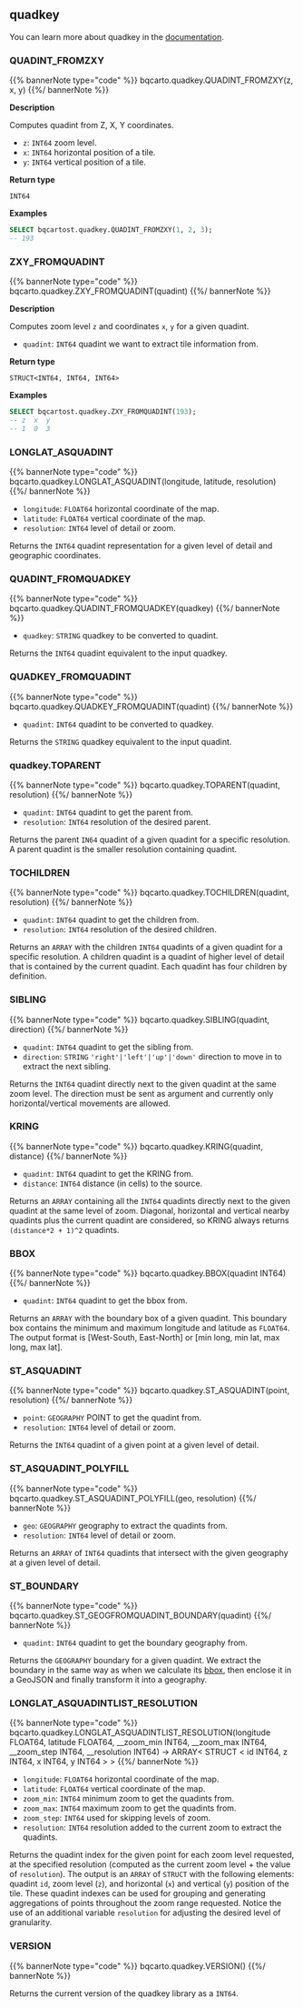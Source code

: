 ## quadkey

You can learn more about quadkey in the [documentation](/spatial-extension-bq/spatial-indexes/overview/spatial-indexes/#quadkey). 
### QUADINT_FROMZXY

{{% bannerNote type="code" %}}
bqcarto.quadkey.QUADINT_FROMZXY(z, x, y)
{{%/ bannerNote %}}

**Description**

Computes quadint from Z, X, Y coordinates.

* `z`: `INT64` zoom level.
* `x`: `INT64` horizontal position of a tile.
* `y`: `INT64` vertical position of a tile.

**Return type**

`INT64`

**Examples**

```sql
SELECT bqcartost.quadkey.QUADINT_FROMZXY(1, 2, 3);
-- 193
```

### ZXY_FROMQUADINT

{{% bannerNote type="code" %}}
bqcarto.quadkey.ZXY_FROMQUADINT(quadint)
{{%/ bannerNote %}}

**Description**

Computes zoom level `z` and coordinates `x`, `y` for a given quadint.

* `quadint`: `INT64` quadint we want to extract tile information from.

**Return type**

`STRUCT<INT64, INT64, INT64>`

**Examples**

```sql
SELECT bqcartost.quadkey.ZXY_FROMQUADINT(193);
-- z  x  y
-- 1  0  3
```
### LONGLAT_ASQUADINT

{{% bannerNote type="code" %}}
bqcarto.quadkey.LONGLAT_ASQUADINT(longitude, latitude, resolution)
{{%/ bannerNote %}}

* `longitude`: `FLOAT64` horizontal coordinate of the map.
* `latitude`: `FLOAT64` vertical coordinate of the map.
* `resolution`: `INT64` level of detail or zoom.

Returns the `INT64` quadint representation for a given level of detail and geographic coordinates.

### QUADINT_FROMQUADKEY

{{% bannerNote type="code" %}}
bqcarto.quadkey.QUADINT_FROMQUADKEY(quadkey)
{{%/ bannerNote %}}

* `quadkey`: `STRING` quadkey to be converted to quadint.

Returns the `INT64` quadint equivalent to the input quadkey.

### QUADKEY_FROMQUADINT

{{% bannerNote type="code" %}}
bqcarto.quadkey.QUADKEY_FROMQUADINT(quadint)
{{%/ bannerNote %}}

* `quadint`: `INT64` quadint to be converted to quadkey.

Returns the `STRING` quadkey equivalent to the input quadint.

### quadkey.TOPARENT

{{% bannerNote type="code" %}}
bqcarto.quadkey.TOPARENT(quadint, resolution)
{{%/ bannerNote %}}

* `quadint`: `INT64` quadint to get the parent from.
* `resolution`: `INT64` resolution of the desired parent.

Returns the parent `IN64` quadint of a given quadint for a specific resolution. A parent quadint is the smaller resolution containing quadint.

### TOCHILDREN

{{% bannerNote type="code" %}}
bqcarto.quadkey.TOCHILDREN(quadint, resolution)
{{%/ bannerNote %}}

* `quadint`: `INT64` quadint to get the children from.
* `resolution`: `INT64` resolution of the desired children.

Returns an `ARRAY` with the children `INT64` quadints of a given quadint for a specific resolution. A children quadint is a quadint of higher level of detail that is contained by the current quadint. Each quadint has four children by definition.

### SIBLING

{{% bannerNote type="code" %}}
bqcarto.quadkey.SIBLING(quadint, direction)
{{%/ bannerNote %}}

* `quadint`: `INT64` quadint to get the sibling from.
* `direction`: `STRING` <code>'right'|'left'|'up'|'down'</code> direction to move in to extract the next sibling. 

Returns the `INT64` quadint directly next to the given quadint at the same zoom level. The direction must be sent as argument and currently only horizontal/vertical movements are allowed.

### KRING

{{% bannerNote type="code" %}}
bqcarto.quadkey.KRING(quadint, distance)
{{%/ bannerNote %}}

* `quadint`: `INT64` quadint to get the KRING from.
* `distance`: `INT64` distance (in cells) to the source.

Returns an `ARRAY` containing all the `INT64` quadints directly next to the given quadint at the same level of zoom. Diagonal, horizontal and vertical nearby quadints plus the current quadint are considered, so KRING always returns `(distance*2 + 1)^2` quadints.

### BBOX

{{% bannerNote type="code" %}}
bqcarto.quadkey.BBOX(quadint INT64)
{{%/ bannerNote %}}

* `quadint`: `INT64` quadint to get the bbox from.

Returns an `ARRAY` with the boundary box of a given quadint. This boundary box contains the minimum and maximum longitude and latitude as `FLOAT64`. The output format is [West-South, East-North] or [min long, min lat, max long, max lat].

### ST_ASQUADINT

{{% bannerNote type="code" %}}
bqcarto.quadkey.ST_ASQUADINT(point, resolution)
{{%/ bannerNote %}}

* `point`: `GEOGRAPHY` POINT to get the quadint from.
* `resolution`: `INT64` level of detail or zoom.

Returns the `INT64` quadint of a given point at a given level of detail.

### ST_ASQUADINT_POLYFILL

{{% bannerNote type="code" %}}
bqcarto.quadkey.ST_ASQUADINT_POLYFILL(geo, resolution)
{{%/ bannerNote %}}

* `geo`: `GEOGRAPHY` geography to extract the quadints from.
* `resolution`: `INT64` level of detail or zoom.

Returns an `ARRAY` of `INT64` quadints that intersect with the given geography at a given level of detail.

### ST_BOUNDARY

{{% bannerNote type="code" %}}
bqcarto.quadkey.ST_GEOGFROMQUADINT_BOUNDARY(quadint)
{{%/ bannerNote %}}

* `quadint`: `INT64` quadint to get the boundary geography from.

Returns the `GEOGRAPHY` boundary for a given quadint. We extract the boundary in the same way as when we calculate its [bbox](/spatial-extension-bq/reference/#quadkeybbox), then enclose it in a GeoJSON and finally transform it into a geography.

### LONGLAT_ASQUADINTLIST_RESOLUTION

{{% bannerNote type="code" %}}
bqcarto.quadkey.LONGLAT_ASQUADINTLIST_RESOLUTION(longitude FLOAT64, latitude FLOAT64, __zoom_min INT64, __zoom_max INT64, __zoom_step INT64, __resolution INT64) -> ARRAY< STRUCT < id INT64, z INT64, x INT64, y INT64 > >
{{%/ bannerNote %}}

* `longitude`: `FLOAT64` horizontal coordinate of the map.
* `latitude`: `FLOAT64` vertical coordinate of the map.
* `zoom_min`: `INT64` minimum zoom to get the quadints from.
* `zoom_max`: `INT64` maximum zoom to get the quadints from.
* `zoom_step`: `INT64` used for skipping levels of zoom.
* `resolution`: `INT64` resolution added to the current zoom to extract the quadints.

Returns the quadint index for the given point for each zoom level requested, at the specified resolution (computed as the current zoom level + the value of `resolution`). The output is an `ARRAY` of `STRUCT` with the following elements: quadint `id`, zoom level (`z`), and horizontal (`x`) and vertical (`y`) position of the tile. These quadint indexes can be used for grouping and generating aggregations of points throughout the zoom range requested. Notice the use of an additional variable `resolution` for adjusting the desired level of granularity.

### VERSION

{{% bannerNote type="code" %}}
bqcarto.quadkey.VERSION()
{{%/ bannerNote %}}

Returns the current version of the quadkey library as a `INT64`.
